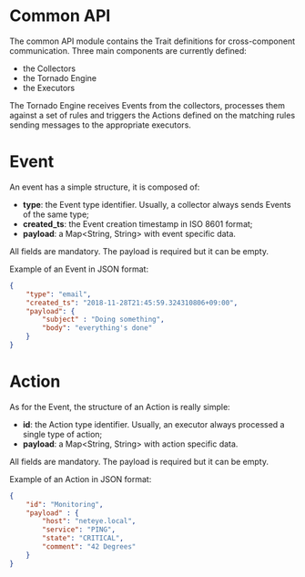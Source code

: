 # Common API

The common API module contains the Trait definitions for cross-component communication.
Three main components are currently defined: 
- the Collectors 
- the Tornado Engine 
- the Executors

The Tornado Engine receives Events from the collectors, processes them against a set of rules and triggers the Actions defined on the matching rules sending messages to the appropriate executors.

# Event
An event has a simple structure, it is composed of:

- __type__: the Event type identifier. Usually, a collector always sends Events of the same type;
- __created_ts__: the Event creation timestamp in ISO 8601 format;
- __payload__: a Map<String, String> with event specific data.

All fields are mandatory.
The payload is required but it can be empty.

Example of an Event in JSON format:
```json
{
    "type": "email",
    "created_ts": "2018-11-28T21:45:59.324310806+09:00", 
    "payload": {
        "subject" : "Doing something",
        "body": "everything's done"
    }
}
```

# Action
As for the Event, the structure of an Action is really simple:

- __id__: the Action type identifier. Usually, an executor always processed a single type of action;
- __payload__: a Map<String, String> with action specific data.

All fields are mandatory. 
The payload is required but it can be empty.

Example of an Action in JSON format:
```json
{
    "id": "Monitoring",
    "payload" : {
        "host": "neteye.local",
        "service": "PING",
        "state": "CRITICAL",
        "comment": "42 Degrees"
    }
}

```